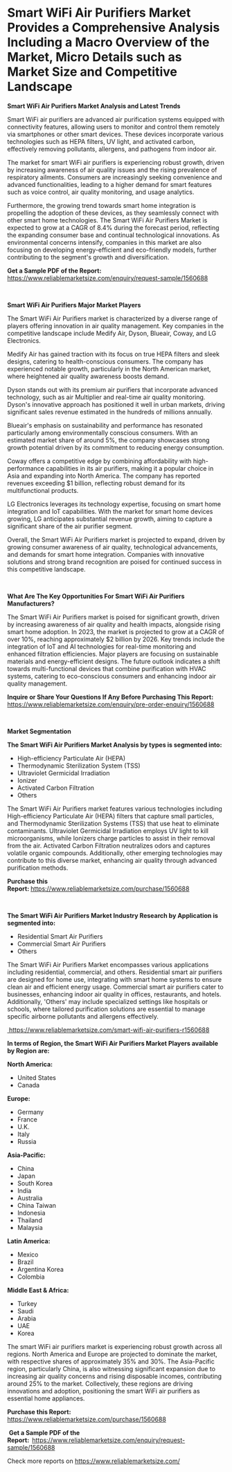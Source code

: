 <p><h1>Smart WiFi Air Purifiers Market Provides a Comprehensive Analysis Including a Macro Overview of the Market, Micro Details such as Market Size and Competitive Landscape</h1></p><p><strong>Smart WiFi Air Purifiers Market Analysis and Latest Trends</strong></p>
<p><p>Smart WiFi air purifiers are advanced air purification systems equipped with connectivity features, allowing users to monitor and control them remotely via smartphones or other smart devices. These devices incorporate various technologies such as HEPA filters, UV light, and activated carbon, effectively removing pollutants, allergens, and pathogens from indoor air. </p><p>The market for smart WiFi air purifiers is experiencing robust growth, driven by increasing awareness of air quality issues and the rising prevalence of respiratory ailments. Consumers are increasingly seeking convenience and advanced functionalities, leading to a higher demand for smart features such as voice control, air quality monitoring, and usage analytics. </p><p>Furthermore, the growing trend towards smart home integration is propelling the adoption of these devices, as they seamlessly connect with other smart home technologies. The Smart WiFi Air Purifiers Market is expected to grow at a CAGR of 8.4% during the forecast period, reflecting the expanding consumer base and continual technological innovations. As environmental concerns intensify, companies in this market are also focusing on developing energy-efficient and eco-friendly models, further contributing to the segment's growth and diversification.</p></p>
<p><strong>Get a Sample PDF of the Report:&nbsp;</strong> <a href="https://www.reliablemarketsize.com/enquiry/request-sample/1560688?utm_campaign=2038&utm_medium=2&utm_source=Github&utm_content=ia&utm_term=09022025&utm_id=smart-wifi-air-purifiers">https://www.reliablemarketsize.com/enquiry/request-sample/1560688</a></p>
<p>&nbsp;</p>
<p><strong>Smart WiFi Air Purifiers Major Market Players</strong></p>
<p><p>The Smart WiFi Air Purifiers market is characterized by a diverse range of players offering innovation in air quality management. Key companies in the competitive landscape include Medify Air, Dyson, Blueair, Coway, and LG Electronics. </p><p>Medify Air has gained traction with its focus on true HEPA filters and sleek designs, catering to health-conscious consumers. The company has experienced notable growth, particularly in the North American market, where heightened air quality awareness boosts demand. </p><p>Dyson stands out with its premium air purifiers that incorporate advanced technology, such as air Multiplier and real-time air quality monitoring. Dyson's innovative approach has positioned it well in urban markets, driving significant sales revenue estimated in the hundreds of millions annually.</p><p>Blueair's emphasis on sustainability and performance has resonated particularly among environmentally conscious consumers. With an estimated market share of around 5%, the company showcases strong growth potential driven by its commitment to reducing energy consumption.</p><p>Coway offers a competitive edge by combining affordability with high-performance capabilities in its air purifiers, making it a popular choice in Asia and expanding into North America. The company has reported revenues exceeding $1 billion, reflecting robust demand for its multifunctional products.</p><p>LG Electronics leverages its technology expertise, focusing on smart home integration and IoT capabilities. With the market for smart home devices growing, LG anticipates substantial revenue growth, aiming to capture a significant share of the air purifier segment.</p><p>Overall, the Smart WiFi Air Purifiers market is projected to expand, driven by growing consumer awareness of air quality, technological advancements, and demands for smart home integration. Companies with innovative solutions and strong brand recognition are poised for continued success in this competitive landscape.</p></p>
<p>&nbsp;</p>
<p><strong>What Are The Key Opportunities For Smart WiFi Air Purifiers Manufacturers?</strong></p>
<p><p>The Smart WiFi Air Purifiers market is poised for significant growth, driven by increasing awareness of air quality and health impacts, alongside rising smart home adoption. In 2023, the market is projected to grow at a CAGR of over 10%, reaching approximately $2 billion by 2026. Key trends include the integration of IoT and AI technologies for real-time monitoring and enhanced filtration efficiencies. Major players are focusing on sustainable materials and energy-efficient designs. The future outlook indicates a shift towards multi-functional devices that combine purification with HVAC systems, catering to eco-conscious consumers and enhancing indoor air quality management.</p></p>
<p><strong>Inquire or Share Your Questions If Any Before Purchasing This Report:</strong> <a href="https://www.reliablemarketsize.com/enquiry/pre-order-enquiry/1560688?utm_campaign=2038&utm_medium=2&utm_source=Github&utm_content=ia&utm_term=09022025&utm_id=smart-wifi-air-purifiers">https://www.reliablemarketsize.com/enquiry/pre-order-enquiry/1560688</a></p>
<p>&nbsp;</p>
<p><strong>Market Segmentation</strong></p>
<p><strong>The Smart WiFi Air Purifiers Market Analysis by types is segmented into:</strong></p>
<p><ul><li>High-efficiency Particulate Air (HEPA)</li><li>Thermodynamic Sterilization System (TSS)</li><li>Ultraviolet Germicidal Irradiation</li><li>Ionizer</li><li>Activated Carbon Filtration</li><li>Others</li></ul></p>
<p><p>The Smart WiFi Air Purifiers market features various technologies including High-efficiency Particulate Air (HEPA) filters that capture small particles, and Thermodynamic Sterilization Systems (TSS) that use heat to eliminate contaminants. Ultraviolet Germicidal Irradiation employs UV light to kill microorganisms, while Ionizers charge particles to assist in their removal from the air. Activated Carbon Filtration neutralizes odors and captures volatile organic compounds. Additionally, other emerging technologies may contribute to this diverse market, enhancing air quality through advanced purification methods.</p></p>
<p><strong>Purchase this Report:&nbsp;</strong><a href="https://www.reliablemarketsize.com/purchase/1560688?utm_campaign=2038&utm_medium=2&utm_source=Github&utm_content=ia&utm_term=09022025&utm_id=smart-wifi-air-purifiers">https://www.reliablemarketsize.com/purchase/1560688</a></p>
<p>&nbsp;</p>
<p><strong>The Smart WiFi Air Purifiers Market Industry Research by Application is segmented into:</strong></p>
<p><ul><li>Residential Smart Air Purifiers</li><li>Commercial Smart Air Purifiers</li><li>Others</li></ul></p>
<p><p>The Smart WiFi Air Purifiers Market encompasses various applications including residential, commercial, and others. Residential smart air purifiers are designed for home use, integrating with smart home systems to ensure clean air and efficient energy usage. Commercial smart air purifiers cater to businesses, enhancing indoor air quality in offices, restaurants, and hotels. Additionally, 'Others' may include specialized settings like hospitals or schools, where tailored purification solutions are essential to manage specific airborne pollutants and allergens effectively.</p></p>
<p><a href="https://www.reliablemarketsize.com/smart-wifi-air-purifiers-r1560688?utm_campaign=2038&utm_medium=2&utm_source=Github&utm_content=ia&utm_term=09022025&utm_id=smart-wifi-air-purifiers">&nbsp;https://www.reliablemarketsize.com/smart-wifi-air-purifiers-r1560688</a></p>
<p><strong>In terms of Region, the Smart WiFi Air Purifiers Market Players available by Region are:</strong></p>
<p>
    <p> <strong> North America: </strong>
        <ul>
            <li>United States</li>
            <li>Canada</li>
        </ul>
        </p> 
    <p> <strong> Europe: </strong>
        <ul>
            <li>Germany</li>
            <li>France</li>
            <li>U.K.</li>
            <li>Italy</li>
            <li>Russia</li>
        </ul>
        </p> 
    <p> <strong> Asia-Pacific: </strong>
        <ul>
            <li>China</li>
            <li>Japan</li>
            <li>South Korea</li>
            <li>India</li>
            <li>Australia</li>
            <li>China Taiwan</li>
            <li>Indonesia</li>
            <li>Thailand</li>
            <li>Malaysia</li>
        </ul>
        </p> 
    <p> <strong> Latin America: </strong>
        <ul>
            <li>Mexico</li>
            <li>Brazil</li>
            <li>Argentina Korea</li>
            <li>Colombia</li>
        </ul>
        </p> 
    <p> <strong> Middle East & Africa: </strong>
        <ul>
            <li>Turkey</li>
            <li>Saudi</li>
            <li>Arabia</li>
            <li>UAE</li>
            <li>Korea</li>
        </ul>
    </p>
    </p>
<p><p>The smart WiFi air purifiers market is experiencing robust growth across all regions. North America and Europe are projected to dominate the market, with respective shares of approximately 35% and 30%. The Asia-Pacific region, particularly China, is also witnessing significant expansion due to increasing air quality concerns and rising disposable incomes, contributing around 25% to the market. Collectively, these regions are driving innovations and adoption, positioning the smart WiFi air purifiers as essential home appliances.</p></p>
<p><strong>Purchase this Report: </strong><a href="https://www.reliablemarketsize.com/purchase/1560688?utm_campaign=2038&utm_medium=2&utm_source=Github&utm_content=ia&utm_term=09022025&utm_id=smart-wifi-air-purifiers">https://www.reliablemarketsize.com/purchase/1560688</a></p>
<p>&nbsp;<strong>Get a Sample PDF of the Report:&nbsp;&nbsp;</strong><a href="https://www.reliablemarketsize.com/enquiry/request-sample/1560688?utm_campaign=2038&utm_medium=2&utm_source=Github&utm_content=ia&utm_term=09022025&utm_id=smart-wifi-air-purifiers">https://www.reliablemarketsize.com/enquiry/request-sample/1560688</a></p>
<p><strong></strong></p>
<p>Check more reports on <a href="https://www.reliablemarketsize.com/?utm_campaign=2038&utm_medium=2&utm_source=Github&utm_content=ia&utm_term=09022025&utm_id=smart-wifi-air-purifiers">https://www.reliablemarketsize.com/</a></p>